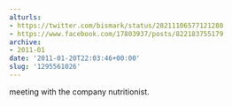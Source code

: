 ```yaml
---
alturls:
- https://twitter.com/bismark/status/28211106577121280
- https://www.facebook.com/17803937/posts/822183755179
archive:
- 2011-01
date: '2011-01-20T22:03:46+00:00'
slug: '1295561026'
---
```


meeting with the company nutritionist.

